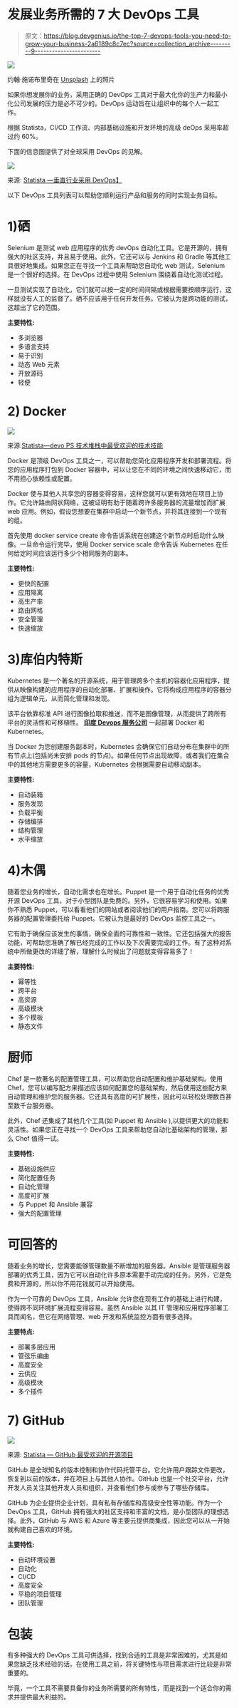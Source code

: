 # 发展业务所需的 7 大 DevOps 工具

> 原文：<https://blog.devgenius.io/the-top-7-devops-tools-you-need-to-grow-your-business-2a6189c8c7ec?source=collection_archive---------9----------------------->

![](img/dccd123d8aaa9c2a17b48275c97f9f83.png)

约翰·施诺布里奇在 [Unsplash](https://unsplash.com?utm_source=medium&utm_medium=referral) 上的照片

如果你想发展你的业务，采用正确的 DevOps 工具对于最大化你的生产力和最小化公司发展的压力是必不可少的。DevOps 运动旨在让组织中的每个人一起工作。

根据 Statista，CI/CD 工作流、内部基础设施和开发环境的高级 deOps 采用率超过约 60%。

下面的信息图提供了对全球采用 DevOps 的见解。

![](img/06dc9fcb476538fd8447e8ea9bdbc2bd.png)

来源: [Statista —垂直行业采用 DevOps】](https://www.statista.com/statistics/1229785/devops-evolution-self-service-adoption/)

以下 DevOps 工具列表可以帮助您顺利运行产品和服务的同时实现业务目标。

# **1)硒**

Selenium 是测试 web 应用程序的优秀 devOps 自动化工具。它是开源的，拥有强大的社区支持，并且易于使用。此外，它还可以与 Jenkins 和 Gradle 等其他工具很好地集成。如果您正在寻找一个工具来帮助您自动化 web 测试，Selenium 是一个很好的选择。在 DevOps 过程中使用 Selenium 围绕着自动化测试过程。

一旦测试实现了自动化，它们就可以按一定的时间间隔或根据需要按顺序运行，这样就没有人工的监督了。硒不应该用于任何开发任务。它被认为是跨功能的测试，这超出了它的范围。

**主要特性:**

*   多浏览器
*   多语言支持
*   易于识别
*   动态 Web 元素
*   开放源码
*   轻便

# **2) Docker**

![](img/e62e697472e7f130ff6bb11da52b6bed.png)

来源:[Statista—devo PS 技术堆栈中最受欢迎的技术技能](https://www.statista.com/statistics/1292382/popular-technologies-in-the-devops-tech-stack/)

Docker 是顶级 DevOps 工具之一，可以帮助您简化应用程序开发和部署流程。将您的应用程序打包到 Docker 容器中，可以让您在不同的环境之间快速移动它，而不用担心依赖性或配置。

Docker 使与其他人共享您的容器变得容易，这样您就可以更有效地在项目上协作。它允许路由网状网络，这被证明有助于随着跨许多服务器的流量增加而扩展 web 应用。例如，假设您想要在集群中启动一个新节点，并将其连接到一个现有的组。

首先使用 docker service create 命令告诉系统在创建这个新节点时启动什么映像。一旦命令运行完毕，使用 Docker service scale 命令告诉 Kubernetes 在任何给定时间应该运行多少个相同服务的副本。

**主要特性:**

*   更快的配置
*   应用隔离
*   高生产率
*   路由网格
*   安全管理
*   快速缩放

# **3)库伯内特斯**

Kubernetes 是一个著名的开源系统，用于管理跨多个主机的容器化应用程序，提供从映像构建的应用程序的自动化部署、扩展和操作。它将构成应用程序的容器分组为逻辑单元，从而简化管理和发现。

该平台依靠标准 API 进行图像拉取和推送，而不是图像管理，从而提供了跨所有平台的灵活性和可移植性。 [**印度 Devops 服务公司**](https://www.pixelcrayons.com/devops-solutions?utm_source=GP%2F+devops+tools&utm_medium=DevOps+Services+Company%2FSR-AR&utm_campaign=SR-AR) 一起部署 Docker 和 Kubernetes。

当 Docker 为您创建服务副本时，Kubernetes 会确保它们自动分布在集群中的所有节点上(包括尚未安排 pods 的节点)。如果任何节点出现故障，或者我们在集合中的其他地方需要更多的容量，Kubernetes 会根据需要自动移动副本。

**主要特性:**

*   自动装箱
*   服务发现
*   负载平衡
*   存储编排
*   结构管理
*   水平缩放

# **4)木偶**

随着您业务的增长，自动化需求也在增长。Puppet 是一个用于自动化任务的优秀开源 DevOps 工具，对于小型团队是免费的。另外，它很容易学习和使用。如果你不熟悉 Puppet，可以看看他们的网站或者阅读他们的用户指南。您可以将跨服务器的配置管理委托给 Puppet。它被认为是最好的 DevOps 监控工具之一。

它有助于确保应该发生的事情，确保全面的可靠性和一致性。它还包括强大的报告功能，可帮助您准确了解已经完成的工作以及下次需要完成的工作。有了这种对系统中所做更改的详细了解，理解什么时候出了问题就变得容易多了！

**主要特性:**

*   幂等性
*   跨平台
*   高资源
*   高级模块
*   多个模板
*   静态文件

# 厨师

Chef 是一款著名的配置管理工具，可以帮助您自动配置和维护基础架构。使用 Chef，您可以编写配方来描述应该如何配置您的基础架构，然后使用这些配方来自动管理和维护您的服务器。它还具有高度的可扩展性，因此可以轻松处理数百甚至数千台服务器。

此外，Chef 还集成了其他几个工具(如 Puppet 和 Ansible ),以提供更大的功能和灵活性。如果您正在寻找一个 DevOps 工具来帮助您自动化基础架构的管理，那么 Chef 值得一试。

**主要特性:**

*   基础设施供应
*   简化配置任务
*   自动化管理
*   高度可扩展
*   与 Puppet 和 Ansible 兼容
*   强大的配置管理

# 可回答的

随着业务的增长，您需要能够管理数量不断增加的服务器。Ansible 是管理服务器部署的优秀工具，因为它可以自动化许多原本需要手动完成的任务。另外，它是免费和开源的，所以你不用花钱就可以开始使用。

作为一个可靠的 DevOps 工具，Ansible 允许您在现有工作的基础上进行构建，使得跨不同环境扩展流程变得容易。虽然 Ansible 以其 IT 管理和应用程序部署工具而闻名，但它在网络管理、web 开发和系统监控方面有很多选择。

**主要特点:**

*   部署多层应用
*   管弦乐编曲
*   高度安全
*   云供应
*   高级模块
*   多个插件

# **7) GitHub**

![](img/119a15e820e78dc8f22a6a7041859a64.png)

来源: [Statista — GitHub 最受欢迎的开源项目](https://www.statista.com/statistics/824812/worldwide-github-popular-open-source-projects/)

GitHub 是全球知名的版本控制和协作代码托管平台。它允许用户跟踪文件更改，恢复到以前的版本，并在项目上与其他人协作。GitHub 也是一个社交平台，允许开发人员关注其他开发人员和组织，并查看他们参与或参与了哪些存储库。

GitHub 为企业提供企业计划，具有私有存储库和高级安全性等功能。作为一个 DevOps 工具，GitHub 拥有强大的社区支持和丰富的文档，是小型团队的理想选择。此外，GitHub 与 AWS 和 Azure 等主要云提供商集成，因此您可以从一开始就构建自己喜欢的环境。

**主要特性:**

*   自动环境设置
*   自动化
*   CI/CD
*   高度安全
*   平稳的项目管理
*   团队管理

# **包装**

有多种强大的 DevOps 工具可供选择，找到合适的工具是非常困难的，尤其是如果您缺乏技术经验的话。在使用工具之前，将关键特性与项目需求进行比较是非常重要的。

毕竟，一个工具不需要具备你的业务所需要的所有特性，而是找到一个适合你的需求并提供最大利益的。